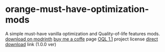 # orange-must-have-optimization-mods
A simple must-have vanilla optimization and Quality-of-life features mods.
[download on modrinth](https://modrinth.com/modpack/orange-must-have-optimization-mods)
[buy me a coffe](https://buymeacoffee.com/imshav) page
[OQL 1.1](https://oql.avris.it/license/v1.1) project license
[direct download](https://cdn.modrinth.com/data/sMe49wUL/versions/SUkWaMa2/ImShaV%27s%20must-have%20optimization%20mods%201.0.0.mrpack) link (1.0.0 ver)

